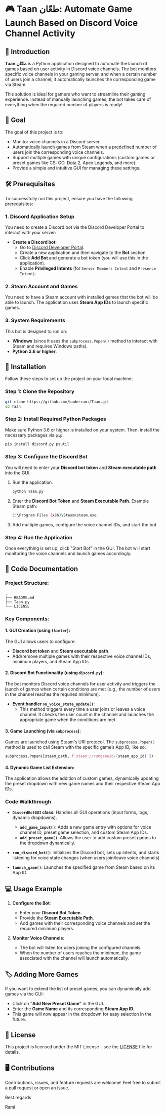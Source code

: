 
# 🎮 Taan طعّان: Automate Game Launch Based on Discord Voice Channel Activity

## 📜 Introduction

**Taan طعّان** is a Python application designed to automate the launch of games based on user activity in Discord voice channels. The bot monitors specific voice channels in your gaming server, and when a certain number of users join a channel, it automatically launches the corresponding game via Steam.

This solution is ideal for gamers who want to streamline their gaming experience. Instead of manually launching games, the bot takes care of everything when the required number of players is ready!

## 🎯 Goal

The goal of this project is to:
- Monitor voice channels in a Discord server.
- Automatically launch games from Steam when a predefined number of users join the corresponding voice channels.
- Support multiple games with unique configurations (custom games or preset games like CS: GO, Dota 2, Apex Legends, and more).
- Provide a simple and intuitive GUI for managing these settings.

## 🛠️ Prerequisites

To successfully run this project, ensure you have the following prerequisites:

### 1. Discord Application Setup
You need to create a Discord bot via the Discord Developer Portal to interact with your server:

- **Create a Discord bot**:
  - Go to [Discord Developer Portal](https://discord.com/developers/applications).
  - Create a new application and then navigate to the **Bot** section.
  - Click **Add Bot** and generate a bot token (you will use this in the application).
  - Enable **Privileged Intents** (for `Server Members Intent` and `Presence Intent`).

### 2. Steam Account and Games
You need to have a Steam account with installed games that the bot will be able to launch. The application uses **Steam App IDs** to launch specific games.

### 3. System Requirements
This bot is designed to run on:
- **Windows** (since it uses the `subprocess.Popen()` method to interact with Steam and requires Windows paths).
- **Python 3.6 or higher**.
  
## 🧰 Installation

Follow these steps to set up the project on your local machine:

### Step 1: Clone the Repository
```bash
git clone https://github.com/baderrami/Taan.git
cd Taan
```

### Step 2: Install Required Python Packages
Make sure Python 3.6 or higher is installed on your system. Then, install the necessary packages via `pip`:
```bash
pip install discord.py psutil
```

### Step 3: Configure the Discord Bot
You will need to enter your **Discord bot token** and **Steam executable path** into the GUI.

1. Run the application.
   ```bash
   python Taan.py
   ```
2. Enter the **Discord Bot Token** and **Steam Executable Path**. Example Steam path:
   ```bash
   C:\Program Files (x86)\Steam\steam.exe
   ```

3. Add multiple games, configure the voice channel IDs, and start the bot.

### Step 4: Run the Application
Once everything is set up, click "Start Bot" in the GUI. The bot will start monitoring the voice channels and launch games accordingly.

## 📝 Code Documentation

### Project Structure:
```
.
├── README.md
├── Taan.py
└── LICENSE
```

### Key Components:

#### 1. **GUI Creation** (using `tkinter`):
The GUI allows users to configure:
- **Discord bot token** and **Steam executable path**.
- Add/remove multiple games with their respective voice channel IDs, minimum players, and Steam App IDs.

#### 2. **Discord Bot Functionality** (using `discord.py`):
The bot monitors Discord voice channels for user activity and triggers the launch of games when certain conditions are met (e.g., the number of users in the channel reaches the required minimum).

- **Event handler `on_voice_state_update()`**:
  - This method triggers every time a user joins or leaves a voice channel. It checks the user count in the channel and launches the appropriate game when the conditions are met.

#### 3. **Game Launching** (via `subprocess`):
Games are launched using Steam's URI protocol. The `subprocess.Popen()` method is used to call Steam with the specific game’s App ID, like so:
```python
subprocess.Popen([steam_path, f'steam://rungameid/{steam_app_id}'])
```

#### 4. **Dynamic Game List Extension**:
The application allows the addition of custom games, dynamically updating the preset dropdown with new game names and their respective Steam App IDs.

### Code Walkthrough

- **`DiscordBotGUI` class**: Handles all GUI operations (input forms, logs, dynamic dropdowns).
  - **`add_game_input()`**: Adds a new game entry with options for voice channel ID, preset game selection, and custom Steam App IDs.
  - **`add_preset_game()`**: Allows the user to add custom preset games to the dropdown dynamically.
  
- **`run_discord_bot()`**: Initializes the Discord bot, sets up intents, and starts listening for voice state changes (when users join/leave voice channels).

- **`launch_game()`**: Launches the specified game from Steam based on its App ID.

## 💻 Usage Example

1. **Configure the Bot**:
   - Enter your **Discord Bot Token**.
   - Provide the **Steam Executable Path**.
   - Add games with their corresponding voice channels and set the required minimum players.
   
2. **Monitor Voice Channels**:
   - The bot will listen for users joining the configured channels.
   - When the number of users reaches the minimum, the game associated with the channel will launch automatically.

## 🏷️ Adding More Games

If you want to extend the list of preset games, you can dynamically add games via the GUI:

- Click on **"Add New Preset Game"** in the GUI.
- Enter the **Game Name** and its corresponding **Steam App ID**.
- This game will now appear in the dropdown for easy selection in the future.

## 📜 License

This project is licensed under the MIT License - see the [LICENSE](LICENSE) file for details.

## 🖥️ Contributions

Contributions, issues, and feature requests are welcome! Feel free to submit a pull request or open an issue.

Best regards

Rami
